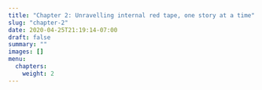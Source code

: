 ```yaml
---
title: "Chapter 2: Unravelling internal red tape, one story at a time"
slug: "chapter-2"
date: 2020-04-25T21:19:14-07:00
draft: false
summary: ""
images: []
menu:
  chapters:
    weight: 2
---
```


